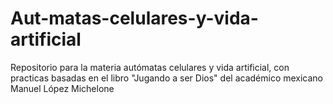 # Aut-matas-celulares-y-vida-artificial
Repositorio para la materia autómatas celulares y vida artificial, con practicas basadas en el libro "Jugando a ser Dios" del académico mexicano Manuel López Michelone
